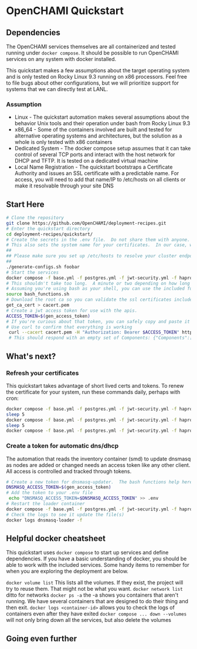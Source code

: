 # OpenCHAMI Quickstart

## Dependencies

The OpenCHAMI services themselves are all containerized and tested running under `docker compose`.  It should be possible to run OpenCHAMI services on any system with docker installed.

This quickstart makes a few assumptions about the target operating system and is only tested on Rocky Linux 9.3 running on x86 processors.  Feel free to file bugs about other configurations, but we will prioritize support for systems that we can directly test at LANL.

### Assumption

* Linux - The quickstart automation makes several assumptions about the behavior Unix tools and their operation under bash from Rocky Linux 9.3
* x86_64 - Some of the containers involved are built and tested for alternative operating systems and architectures, but the solution as a whole is only tested with x86 containers
* Dedicated System - The docker compose setup assumes that it can take control of several TCP ports and interact with the host network for DHCP and TFTP.  It is tested on a dedicated virtual machine
* Local Name Registration - The quickstart bootstraps a Certificate Authority and issues an SSL certificate with a predictable name.  For access, you will need to add that name/IP to /etc/hosts on all clients or make it resolvable through your site DNS

## Start Here

```bash
# Clone the repository
git clone https://github.com/OpenCHAMI/deployment-recipes.git
# Enter the quickstart directory
cd deployment-recipes/quickstart/
# Create the secrets in the .env file.  Do not share them with anyone. 
# This also sets the system name for your certificates.  In our case, we'll call our system "foobar".  The full url will be https://foobar.openchami.cluster which you can set in /etc/hosts to make life easier for you later
##
## Please make sure you set up /etc/hosts to resolve your cluster endpoint
##
./generate-configs.sh foobar
# Start the services
docker compose -f base.yml -f postgres.yml -f jwt-security.yml -f haproxy-api-gateway.yml -f openchami-svcs.yml -f autocert.yml -f dnsmasq.yml up -d
# This shouldn't take too long.  A minute or two depending on how long pulling containers takes.
# Assuming you're using bash as your shell, you can use the included functions to simplify interactions with your new OpenCHAMI system.
source bash_functions.sh
# Download the root ca so you can validate the ssl certificates included with your system
get_ca_cert > cacert.pem
# Create a jwt access token for use with the apis.
ACCESS_TOKEN=$(gen_access_token)
# If you're curious about that token, you can safely copy and paste it into https://jwt.io to learn more.
# Use curl to confirm that everything is working
 curl --cacert cacert.pem -H "Authorization: Bearer $ACCESS_TOKEN" https://foobar.openchami.cluster/hsm/v2/State/Components
 # This should respond with an empty set of Components: {"Components":[]}
```

## What's next?

### Refresh your certificates

This quickstart takes advantage of short lived certs and tokens.  To renew the certificate for your system, run these commands daily, perhaps with cron:

```bash
docker compose -f base.yml -f postgres.yml -f jwt-security.yml -f haproxy-api-gateway.yml -f openchami-svcs.yml -f autocert.yml -f dnsmasq.yml restart acme-register
sleep 5
docker compose -f base.yml -f postgres.yml -f jwt-security.yml -f haproxy-api-gateway.yml -f openchami-svcs.yml -f autocert.yml -f dnsmasq.yml restart acme-deploy
sleep 5
docker compose -f base.yml -f postgres.yml -f jwt-security.yml -f haproxy-api-gateway.yml -f openchami-svcs.yml -f autocert.yml -f dnsmasq.yml restart haproxy

```

### Create a token for automatic dns/dhcp

The automation that reads the inventory container (smd) to update dnsmasq as nodes are added or changed needs an access token like any other client.  All access is controlled and tracked through tokens.

```bash
# Create a new token for dnsmasq-updater.  The bash functions help here too.
DNSMASQ_ACCESS_TOKEN=$(gen_access_token)
# Add the token to your .env file
 echo "DNSMASQ_ACCESS_TOKEN=$DNSMASQ_ACCESS_TOKEN" >> .env
# Restart the loader container
docker compose -f base.yml -f postgres.yml -f jwt-security.yml -f haproxy-api-gateway.yml -f openchami-svcs.yml -f autocert.yml -f dnsmasq.yml restart dnsmasq-loader
# Check the logs to see it update the file(s)
docker logs dnsmasq-loader -f 
```

## Helpful docker cheatsheet

This quickstart uses `docker compose` to start up services and define dependencies.  If you have a basic understanding of docker, you should be able to work with the included services.  Some handy items to remember for when you are exploring the deployment are below.


`docker volume list` This lists all the volumes.  If they exist, the project will try to reuse them.  That might not be what you want.
`docker network list` ditto for networks
`docker ps -a` the -a shows you containers that aren't running.  We have several containers that are designed to do their thing and then exit.
`docker logs <container-id>` allows you to check the logs of containers even after they have exited
`docker compose ... down --volumes` will not only bring down all the services, but also delete the volumes

## Going even further